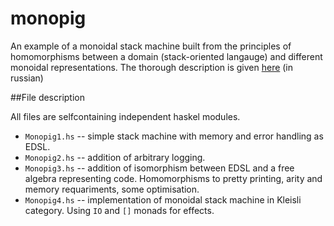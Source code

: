 # monopig
An example of a monoidal stack machine built from the principles of homomorphisms between a domain (stack-oriented langauge) and different monoidal representations.
The thorough description is given [here](https://habr.com/post/429530/) (in russian)

##File description

All files are selfcontaining independent haskel modules.

- `Monopig1.hs` -- simple stack machine with memory and error handling as EDSL.
- `Monopig2.hs` -- addition of arbitrary logging.
- `Monopig3.hs` -- addition of isomorphism between EDSL and a free algebra representing code. Homomorphisms to pretty printing, arity and memory requariments, some optimisation.
- `Monopig4.hs` -- implementation of monoidal stack machine in Kleisli category. Using `IO` and `[]` monads for effects.
